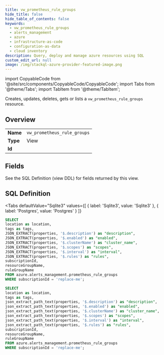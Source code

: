 ```yaml
--- 
title: vw_prometheus_rule_groups
hide_title: false
hide_table_of_contents: false
keywords:
  - vw_prometheus_rule_groups
  - alerts_management
  - azure
  - infrastructure-as-code
  - configuration-as-data
  - cloud inventory
description: Query, deploy and manage azure resources using SQL
custom_edit_url: null
image: /img/stackql-azure-provider-featured-image.png
---
```


import CopyableCode from '@site/src/components/CopyableCode/CopyableCode';
import Tabs from '@theme/Tabs';
import TabItem from '@theme/TabItem';

Creates, updates, deletes, gets or lists a <code>vw_prometheus_rule_groups</code> resource.

## Overview
<table><tbody>
<tr><td><b>Name</b></td><td><code>vw_prometheus_rule_groups</code></td></tr>
<tr><td><b>Type</b></td><td>View</td></tr>
<tr><td><b>Id</b></td><td><CopyableCode code="azure.alerts_management.vw_prometheus_rule_groups" /></td></tr>
</tbody></table>

## Fields

See the SQL Definition (view DDL) for fields returned by this view.

## SQL Definition

<Tabs
defaultValue="Sqlite3"
values={[
{ label: 'Sqlite3', value: 'Sqlite3' },
{ label: 'Postgres', value: 'Postgres' }
]}
>
<TabItem value="Sqlite3">

```sql
SELECT
location as location,
tags as tags,
JSON_EXTRACT(properties, '$.description') as "description",
JSON_EXTRACT(properties, '$.enabled') as "enabled",
JSON_EXTRACT(properties, '$.clusterName') as "cluster_name",
JSON_EXTRACT(properties, '$.scopes') as "scopes",
JSON_EXTRACT(properties, '$.interval') as "interval",
JSON_EXTRACT(properties, '$.rules') as "rules",
subscriptionId,
resourceGroupName,
ruleGroupName
FROM azure.alerts_management.prometheus_rule_groups
WHERE subscriptionId = 'replace-me';
```

</TabItem>
<TabItem value="Postgres">

```sql
SELECT
location as location,
tags as tags,
json_extract_path_text(properties, '$.description') as "description",
json_extract_path_text(properties, '$.enabled') as "enabled",
json_extract_path_text(properties, '$.clusterName') as "cluster_name",
json_extract_path_text(properties, '$.scopes') as "scopes",
json_extract_path_text(properties, '$.interval') as "interval",
json_extract_path_text(properties, '$.rules') as "rules",
subscriptionId,
resourceGroupName,
ruleGroupName
FROM azure.alerts_management.prometheus_rule_groups
WHERE subscriptionId = 'replace-me';
```

</TabItem>
</Tabs>
